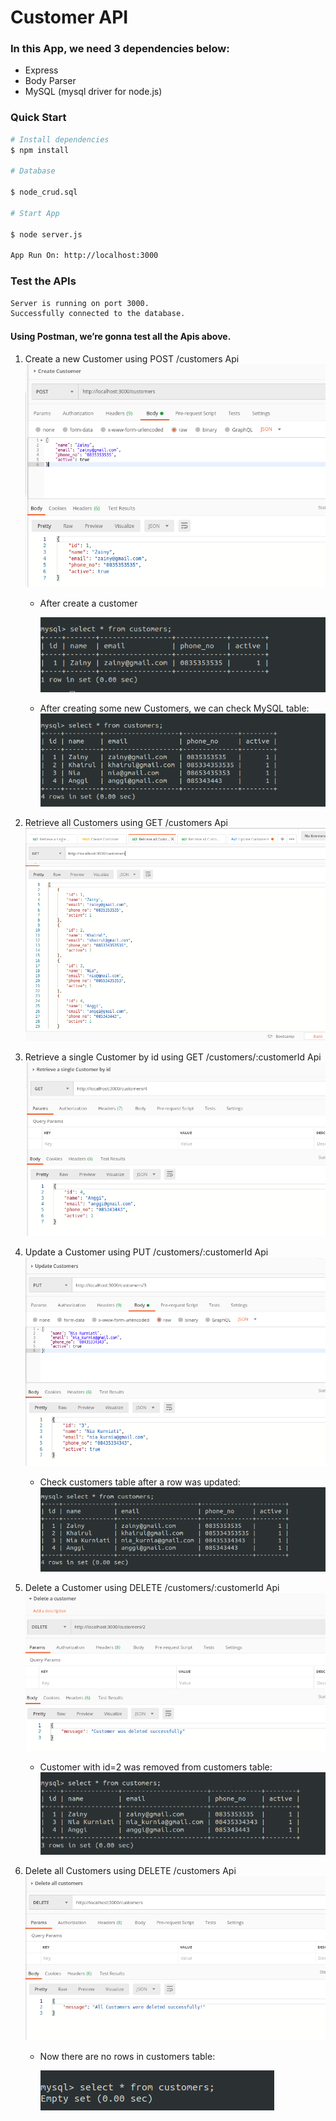# Customer API

### In this App, we need 3 dependencies below:

- Express
- Body Parser
- MySQL (mysql driver for node.js)

### Quick Start

```bash
# Install dependencies
$ npm install

# Database

$ node_crud.sql

# Start App

$ node server.js

App Run On: http://localhost:3000

```

### Test the APIs

```bash
Server is running on port 3000.
Successfully connected to the database.
```

#### Using Postman, we’re gonna test all the Apis above.

1. Create a new Customer using POST /customers Api
   ![alt text](https://github.com/khairul-abdi/customer-API/blob/master/img/1.png)

   - After create a customer

     ![alt text](https://github.com/khairul-abdi/customer-API/blob/master/img/1a.png)

   - After creating some new Customers, we can check MySQL table:
     ![alt text](https://github.com/khairul-abdi/customer-API/blob/master/img/1b.png)

2. Retrieve all Customers using GET /customers Api
   ![alt text](https://github.com/khairul-abdi/customer-API/blob/master/img/2.png)

3. Retrieve a single Customer by id using GET /customers/:customerId Api
   ![alt text](https://github.com/khairul-abdi/customer-API/blob/master/img/3.png)

4. Update a Customer using PUT /customers/:customerId Api
   ![alt text](https://github.com/khairul-abdi/customer-API/blob/master/img/4.png)

   - Check customers table after a row was updated:
     ![alt text](https://github.com/khairul-abdi/customer-API/blob/master/img/4a.png)

5. Delete a Customer using DELETE /customers/:customerId Api
   ![alt text](https://github.com/khairul-abdi/customer-API/blob/master/img/5.png)

   - Customer with id=2 was removed from customers table:
     ![alt text](https://github.com/khairul-abdi/customer-API/blob/master/img/5a.png)

6. Delete all Customers using DELETE /customers Api
   ![alt text](https://github.com/khairul-abdi/customer-API/blob/master/img/6.png)

   - Now there are no rows in customers table:

     ![alt text](https://github.com/khairul-abdi/customer-API/blob/master/img/6a.png)
